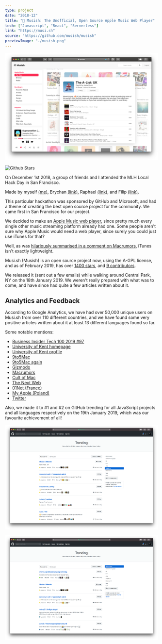 ```yaml
---
type: project
date: "2018-12"
title: "🎵 Musish: The Unofficial, Open Source Apple Music Web Player"
tech: ["Javascript", "React", "Serverless"]
link: "https://musi.sh"
source: "https://github.com/musish/musish"
previewImage: "./musish.png"
---
```


![Musi.sh](./musish.png)

![Github Stars](https://img.shields.io/github/stars/Musish/Musish.svg?style=social)

On December 1st 2018, a group of friends and I attended the MLH Local Hack Day in San Francisco.

Made by myself [(me)](https://jamesjarvis.io), Brychan [(link)](https://brychan.io), Raphael [(link)](https://raphaelvigee.com), and Filip [(link)](https://www.linkedin.com/in/filip-grebowski-b24810116/).

This particular hackathon was sponsored by GitHub and Microsoft, and had a theme of creating the best open source project for the community. We came first in San Francisco for our project.

We decided to make an [Apple Music web player](https://musi.sh), since pretty much every single other music streaming platform already had one. Some people aren't sure why Apple Music would need a web player, since surely you could just use iTunes for that?

Well, as was [hilariously summarised in a comment on Macrumors](https://forums.macrumors.com/threads/apple-music-gets-another-unofficial-web-player-with-launch-of-musish.2166187/#post-27018681), iTunes isn't exactly lightweight.

<!-- ![iTunes competitor](./iTunesCompetitor.GIF) -->

Musi.sh (Musish) is an open source project now, using the A-GPL license, and as of February 2019, has over [1400 stars](https://github.com/Musish/Musish/stargazers), and [9 contributors](https://github.com/Musish/Musish/graphs/contributors).

We released it (sent out a few emails) while walking around Central Park, NY on the 18th January 2019. We weren't really prepared with what was to come, and have since had quite a few articles written about it.

## Analytics and Feedback

According to Google Analytics, we have had over 50,000 unique users on Musi.sh from over 110 different countries, and we have found some very positive articles written about it at least 13 different languages found so far.

Some notable mentions:

- [Business Insider Tech 100 2019 #97](https://www.businessinsider.com/uk-tech-100-2019-most-important-interesting-and-impactful-people-uk-tech-2019-9?r=US&IR=T#97-the-undergraduate-students-who-beat-apple-to-building-a-web-player-for-apple-music-4)
- [University of Kent homepage](https://web.archive.org/web/20200322103909/https://www.kent.ac.uk/)
- [University of Kent profile](https://web.archive.org/web/20200322104018/https://www.kent.ac.uk/courses/profiles/undergraduate/computer-science-year-industry-musish)
- [9to5Mac](https://9to5mac.com/2019/01/18/apple-music-web/)
- [9to5Mac again](https://9to5mac.com/2019/01/21/apple-music-mac-app/)
- [Gizmodo](https://gizmodo.com/how-to-play-apple-music-from-the-web-1831977569)
- [Macrumors](https://www.macrumors.com/2019/01/21/apple-music-web-player-musish/)
- [Cult of Mac](https://www.cultofmac.com/601520/musish-apple-music-web-portal/)
- [The Next Web](https://thenextweb.com/apps/2019/01/22/use-apple-music-in-your-browser-with-this-pretty-web-interface/)
- [01Net (France)](https://www.01net.com/actualites/musi-sh-le-service-qui-donne-acces-a-apple-music-depuis-un-navigateur-web-1617352.html#xtor=AL-123461)
- [My Apple (Poland)](https://myapple.pl/posts/18640-kolejny-web-player-apple-music-musish-stawia-na-podobienstwo-do-pierwowzoru)
- [Twitter](https://twitter.com/search?q=Musi.sh)

Also, we made it to #1 and #2 on GitHub trending for all JavaScript projects and all languages respectively on the 19th January 2019, which was our favourite achievement of all!

![JavaScript trending](./javascript_trending.png)

![All languages trending](./all_trending.png)
